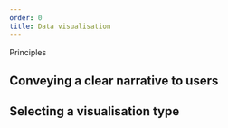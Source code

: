 ```yaml
---
order: 0
title: Data visualisation
---
```


Principles

## Conveying a clear narrative to users

## Selecting a visualisation type
